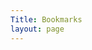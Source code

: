 ```yaml
---
Title: Bookmarks
layout: page
---
```


<script lang="ts" setup>
import { ref } from 'vue'

import RASortedTable from '@app/theme/components/RASortedTable.vue'


const bookmarks = ref([
  { id: 1, title: 'bookmark 1', path: '', updated_at: '', },
  { id: 2, title: 'bookmark 2', path: '', updated_at: '', },
  { id: 3, title: 'bookmark 3', path: '', updated_at: '', },
  { id: 4, title: 'bookmark 4', path: '', updated_at: '', },
  { id: 5, title: 'bookmark 5', path: '', updated_at: '', },
  { id: 6, title: 'bookmark 6', path: '', updated_at: '', },
  { id: 7, title: 'bookmark 7', path: '', updated_at: '', },
  { id: 8, title: 'bookmark 8', path: '', updated_at: '', },
  { id: 9, title: 'bookmark 9', path: '', updated_at: '', },
  { id: 10, title: 'bookmark 10', path: '', updated_at: '', },
  { id: 11, title: 'bookmark 11', path: '', updated_at: '', },
  { id: 12, title: 'bookmark 12', path: '', updated_at: '', },
  { id: 13, title: 'bookmark 13', path: '', updated_at: '', },
  { id: 14, title: 'bookmark 14', path: '', updated_at: '', },
  { id: 15, title: 'bookmark 15', path: '', updated_at: '', },
  { id: 16, title: 'bookmark 16', path: '', updated_at: '', },
  { id: 17, title: 'bookmark 17', path: '', updated_at: '', },
  { id: 18, title: 'bookmark 18', path: '', updated_at: '', },
  { id: 19, title: 'bookmark 19', path: '', updated_at: '', },
  { id: 20, title: 'bookmark 20', path: '', updated_at: '', },
  { id: 21, title: 'bookmark 21', path: '', updated_at: '', },
  { id: 22, title: 'bookmark 22', path: '', updated_at: '', },
  { id: 23, title: 'bookmark 23', path: '', updated_at: '', },
  { id: 24, title: 'bookmark 24', path: '', updated_at: '', },
  { id: 25, title: 'bookmark 25', path: '', updated_at: '', },
  { id: 26, title: 'bookmark 26', path: '', updated_at: '', },
  { id: 27, title: 'bookmark 27', path: '', updated_at: '', },
  { id: 28, title: 'bookmark 28', path: '', updated_at: '', },
  { id: 29, title: 'bookmark 29', path: '', updated_at: '', },
  { id: 30, title: 'bookmark 30', path: '', updated_at: '', },
  { id: 31, title: 'bookmark 31', path: '', updated_at: '', },
  { id: 32, title: 'bookmark 32', path: '', updated_at: '', },
  { id: 33, title: 'bookmark 33', path: '', updated_at: '', },
  { id: 34, title: 'bookmark 34', path: '', updated_at: '', },
  { id: 35, title: 'bookmark 35', path: '', updated_at: '', },
  { id: 36, title: 'bookmark 36', path: '', updated_at: '', },
  { id: 37, title: 'bookmark 37', path: '', updated_at: '', },
  { id: 38, title: 'bookmark 38', path: '', updated_at: '', },
  { id: 39, title: 'bookmark 39', path: '', updated_at: '', },
  { id: 40, title: 'bookmark 40', path: '', updated_at: '', },
  { id: 41, title: 'bookmark 41', path: '', updated_at: '', },
])
</script>

<div class="grid border-1 border-gray-500 rounded-md m-4">
  <div class="place-self-center min-w-[300px] lg:min-w-[740px] max-w-[960px] p-8">
    <RASortedTable :items="bookmarks" :items-per-page="20" />
  </div>
</div>
